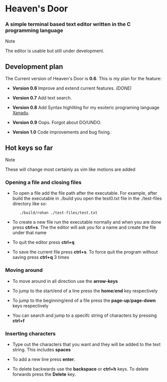 # Heaven's Door

### A simple terminal based text editor written in the C programming language

> [!NOTE]
> The editor is usable but still under development.

## Development plan

The Current version of Heaven's Door is **0.6**. This is my plan for the feature:

- **Version 0.6** Improve and extend current features. *(DONE)*

- **Version 0.7** Add text search.

- **Version 0.8** Add Syntax highliting for my esoteric programing language [Xanadu](https://github.com/Turtel216/Xanadu).

- **Version 0.9** Oops. Forgot about DO/UNDO.

- **Version 1.0** Code improvements and bug fixing.

## Hot keys so far

> [!NOTE]
> These will change most certainly as vim like motions are added

### Opening a file and closing files

- To open a file add the file path after the executable. For example, after build the executable in ./build you open the test0.txt file in the ./test-files directory like so:
  
         ./build/rohan ./test-files/test.txt

- To create a new file run the executable normally and when you are done press **ctrl+s**. The the editor will ask you for a name and create the file under that name

- To quit the editor press **ctrl+q**

- To save the current file press **ctrl+s**. To force quit the program without saving press **ctrl+q** 3 times

### Moving around

- To move around in all direction use the **arrow-keys**

- To jump to the start/end of a line press the **home**/**end** key respectively

- To jump to the beginning/end of a file press the **page-up**/**page-down** keys respectively

- You can search and jump to a specifc string of characters by pressing **ctrl+f**
### Inserting characters

- Type out the characters that you want and they will be added to the text string. This includes **spaces**

- To add a new line press **enter**.

- To delete backwards use the **backspace** or **ctrl+h** keys. To delete forwards press the **Delete** key.
